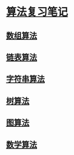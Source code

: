 # [算法复习笔记](https://github.com/zzycs/Algorithm/tree/master/src)

## [数组算法](https://github.com/zzycs/Algorithm/blob/master/src/Algorithm_Array.java)

## [链表算法](https://github.com/zzycs/Algorithm/blob/master/src/Algorithm_List.java)

## [字符串算法](https://github.com/zzycs/Algorithm/blob/master/src/Algorithm_String.java)

## [树算法](https://github.com/zzycs/Algorithm/blob/master/src/Algorithm_Tree.java)

## [图算法](https://github.com/zzycs/Algorithm/blob/master/src/Algorithm_Graph.java)

## [数学算法](https://github.com/zzycs/Algorithm/blob/master/src/Algorithm_Math.java)

